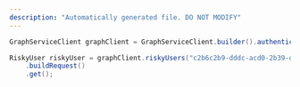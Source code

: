 ```yaml
---
description: "Automatically generated file. DO NOT MODIFY"
---
```

<!-- markdownlint-disable MD041 -->

```java
GraphServiceClient graphClient = GraphServiceClient.builder().authenticationProvider( authProvider ).buildClient();

RiskyUser riskyUser = graphClient.riskyUsers("c2b6c2b9-dddc-acd0-2b39-d519d803dbc3")
    .buildRequest()
    .get();
```
